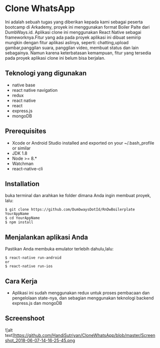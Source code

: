 # Clone WhatsApp

Ini adalah sebuah tugas yang diberikan kepada kami sebagai peserta bootcamp di Arkademy, proyek ini menggunakan format Boiler Palte dari DumbWays.id. Aplikasi clone ini menggunakan React Native sebagai frameworknya.Fitur yang ada pada proyek aplikasi ini dibuat semirip mungkin dengan fitur aplikasi aslinya, seperti: chatting,upload gambar,panggilan suara, panggilan video, membuat status dan lain sebagainya. Namun karena keterbatasan kemampuan, fitur yang tersedia pada proyek aplikasi clone ini belum bisa berjalan.

## Teknologi yang digunakan

- native base
- react native navigation
- redux
- react native
- react
- express.js
- mongoDB

## Prerequisites

- Xcode or Android Studio installed and exported on your ~/.bash_profile or similar
- JDK 1.8
- Node >= 8.*
- Watchman
- react-native-cli

## Installation

buka terminal dan arahkan ke folder dimana Anda ingin membuat proyek, lalu:
```
$ git clone https://github.com/DumbwaysDotId/RnDwBoilerplate YourAppName
$ cd YourAppName
$ npm install
```

## Menjalankan aplikasi Anda

Pastikan Anda membuka emulator terlebih dahulu,lalu:
```
$ react-native run-android
or
$ react-native run-ios
```

## Cara Kerja

- Aplikasi ini sudah menggunakan redux untuk proses pembacaan dan pengelolaan state-nya, dan sebagian menggunakan teknologi backend express.js dan mongoDB

## Screenshoot

![alt text]https://github.com/HandiSutriyan/CloneWhatsApp/blob/master/Screenshot_2018-06-07-14-16-25-45.png

